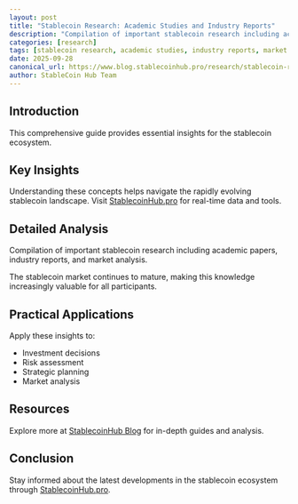 ```yaml
---
layout: post
title: "Stablecoin Research: Academic Studies and Industry Reports"
description: "Compilation of important stablecoin research including academic papers, industry reports, and market analysis."
categories: [research]
tags: [stablecoin research, academic studies, industry reports, market research]
date: 2025-09-28
canonical_url: https://www.blog.stablecoinhub.pro/research/stablecoin-research/
author: StableCoin Hub Team
---
```


## Introduction

This comprehensive guide provides essential insights for the stablecoin ecosystem.

## Key Insights

Understanding these concepts helps navigate the rapidly evolving stablecoin landscape. Visit [StablecoinHub.pro](https://www.stablecoinhub.pro) for real-time data and tools.

## Detailed Analysis

Compilation of important stablecoin research including academic papers, industry reports, and market analysis.

The stablecoin market continues to mature, making this knowledge increasingly valuable for all participants.

## Practical Applications

Apply these insights to:
- Investment decisions
- Risk assessment
- Strategic planning
- Market analysis

## Resources

Explore more at [StablecoinHub Blog](https://www.blog.stablecoinhub.pro) for in-depth guides and analysis.

## Conclusion

Stay informed about the latest developments in the stablecoin ecosystem through [StablecoinHub.pro](https://www.stablecoinhub.pro).
